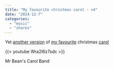 ```yaml
---
title: "My favourite christmas carol - v4"
date: "2024-12-7"
categories:
  - "music"
  - "shares"
---
```


Yet [another version](/2020/12/my-favourite-christmas-carol) of [my favourite](/2021/12/my-favourite-christmas-carol-v2) christmas [carol](/2023/12/my-favourite-christmas-carol-v3)

{{< youtube Wra2l6z7sdc >}}

Mr Bean's Carol Band
